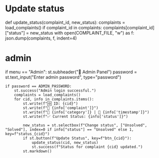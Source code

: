 # Update status
def update_status(complaint_id, new_status):
    complaints = load_complaints()
    if complaint_id in complaints:
        complaints[complaint_id]["status"] = new_status
        with open(COMPLAINT_FILE, "w") as f:
            json.dump(complaints, f, indent=4)

# admin

if menu == "Admin":
    st.subheader("🔐 Admin Panel")
    password = st.text_input("Enter admin password", type="password")

    if password == ADMIN_PASSWORD:
        st.success("Admin login successful.")
        complaints = load_complaints()
        for cid, info in complaints.items():
            st.write(f"🆔 ID: {cid}")
            st.write(f"📝 {info['complaint']}")
            st.write(f"📂 {info['category']} | 📅 {info['timestamp']}")
            st.write(f"✅ Current Status: {info['status']}")

            new_status = st.selectbox(f"Change status", ["Unsolved", "Solved"], index=0 if info["status"] == "Unsolved" else 1, key=f"status_{cid}")
            if st.button(f"Update Status", key=f"btn_{cid}"):
                update_status(cid, new_status)
                st.success(f"Status for complaint {cid} updated.")
            st.markdown()


